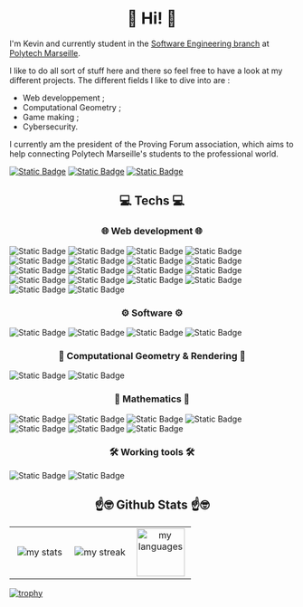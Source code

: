 <h1 align="center">👋 Hi! 👋</h1>

I'm Kevin and currently student in the [Software Engineering branch](https://polytech.univ-amu.fr/fr/formations/cycle-ingenieur/informatique) at [Polytech Marseille](https://polytech.univ-amu.fr/).

I like to do all sort of stuff here and there so feel free to have a look at my different projects. The different fields I like to dive into are :
- Web developpement ;
- Computational Geometry ;
- Game making ;
- Cybersecurity.

I currently am the president of the Proving Forum association, which aims to help connecting Polytech Marseille's students to the professional world. 

[![Static Badge](https://img.shields.io/badge/Instagram-E4405F?style=for-the-badge&logo=instagram&logoColor=white)](https://instagram.com/kevinfedyna)
[![Static Badge](https://img.shields.io/badge/LinkedIn-0077B5?style=for-the-badge&logo=linkedin&logoColor=white)](https://www.linkedin.com/in/kevin-fedyna-b42424254/)
[![Static Badge](https://img.shields.io/badge/orcid-A6CE39?style=for-the-badge&logo=orcid&logoColor=white)](https://orcid.org/0009-0008-5303-4630)


<h2 align="center">💻 Techs 💻</h2>

<h3 align="center">🌐 Web development 🌐</h3>

![Static Badge](https://img.shields.io/badge/Angular-DD0031?style=for-the-badge&logo=angular&logoColor=white)
![Static Badge](https://img.shields.io/badge/CSS3-1572B6?style=for-the-badge&logo=css3&logoColor=white)
![Static Badge](https://img.shields.io/badge/Expo-1B1F23?style=for-the-badge&logo=expo&logoColor=white)
![Static Badge](https://img.shields.io/badge/Express%20js-000000?style=for-the-badge&logo=express&logoColor=white)
![Static Badge](https://img.shields.io/badge/HTML5-E34F26?style=for-the-badge&logo=html5&logoColor=white)
![Static Badge](https://img.shields.io/badge/JavaScript-323330?style=for-the-badge&logo=javascript&logoColor=F7DF1E)
![Static Badge](https://img.shields.io/badge/JWT-000000?style=for-the-badge&logo=JSON%20web%20tokens&logoColor=white)
![Static Badge](https://img.shields.io/badge/MongoDB-4EA94B?style=for-the-badge&logo=mongodb&logoColor=white)
![Static Badge](https://img.shields.io/badge/MySQL-005C84?style=for-the-badge&logo=mysql&logoColor=white)
![Static Badge](https://img.shields.io/badge/Node%20js-339933?style=for-the-badge&logo=nodedotjs&logoColor=white)
![Static Badge](https://img.shields.io/badge/npm-CB3837?style=for-the-badge&logo=npm&logoColor=white)
![Static Badge](https://img.shields.io/badge/PHP-777BB4?style=for-the-badge&logo=php&logoColor=white)
![Static Badge](https://img.shields.io/badge/React-20232A?style=for-the-badge&logo=react&logoColor=61DAFB)
![Static Badge](https://img.shields.io/badge/Sass-CC6699?style=for-the-badge&logo=sass&logoColor=white)
![Static Badge](https://img.shields.io/badge/Socket.io-010101?&style=for-the-badge&logo=Socket.io&logoColor=white)
![Static Badge](https://img.shields.io/badge/Sqlite-003B57?style=for-the-badge&logo=sqlite&logoColor=white)
![Static Badge](https://img.shields.io/badge/ts--node-3178C6?style=for-the-badge&logo=ts-node&logoColor=white)
![Static Badge](https://img.shields.io/badge/TypeScript-007ACC?style=for-the-badge&logo=typescript&logoColor=white)

<h3 align="center">⚙️ Software ⚙️</h3>

![Static Badge](https://img.shields.io/badge/C-00599C?style=for-the-badge&logo=c&logoColor=white)
![Static Badge](https://img.shields.io/badge/C%2B%2B-00599C?style=for-the-badge&logo=c%2B%2B&logoColor=white)
![Static Badge](https://img.shields.io/badge/CMake-064F8C?style=for-the-badge&logo=cmake&logoColor=white)
![Static Badge](https://img.shields.io/badge/Java-F80000?style=for-the-badge&logo=oracle&logoColor=white)

<h3 align="center">🐇 Computational Geometry & Rendering 🐇</h3>

![Static Badge](https://img.shields.io/badge/OpenCV-27338e?style=for-the-badge&logo=OpenCV&logoColor=white)
![Static Badge](https://img.shields.io/badge/OpenGL-FFFFFF?style=for-the-badge&logo=opengl)


<h3 align="center">🧮 Mathematics 🧮</h3>


![Static Badge](https://img.shields.io/badge/gnu_octave-276DC3?style=for-the-badge&logo=Octave&logoColor=white)
![Static Badge](https://img.shields.io/badge/LaTeX-47A141?style=for-the-badge&logo=LaTeX&logoColor=white)
![Static Badge](https://img.shields.io/badge/Numpy-777BB4?style=for-the-badge&logo=numpy&logoColor=white)
![Static Badge](https://img.shields.io/badge/Overleaf-47A141?style=for-the-badge&logo=Overleaf&logoColor=white)
![Static Badge](https://img.shields.io/badge/Python-FFD43B?style=for-the-badge&logo=python&logoColor=blue)
![Static Badge](https://img.shields.io/badge/R-0790C0?style=for-the-badge&logo=r&logoColor=white)
![Static Badge](https://img.shields.io/badge/scikit_learn-F7931E?style=for-the-badge&logo=scikit-learn&logoColor=white)

<h3 align="center">🛠️ Working tools 🛠️</h3>

![Static Badge](https://img.shields.io/badge/manjaro-35BF5C?style=for-the-badge&logo=manjaro&logoColor=white)
![Static Badge](https://img.shields.io/badge/VSCode-0078D4?style=for-the-badge&logo=visual%20studio%20code&logoColor=white)


<h2 align="center">☝️🤓 Github Stats ☝️🤓</h2>

<table align="center">
    <tbody>
        <tr>
            <td width="33%" align="center" valign="middle">
                <img src="https://github-readme-stats.vercel.app/api?username=fedyna-k&theme=slateorange&show_icons=true&hide_border=true&count_private=true" alt="my stats">
            </td>
            <td width="33%" align="center" valign="middle">
                <img src="https://github-readme-streak-stats.herokuapp.com/?user=fedyna-k&theme=slateorange&hide_border=true" alt="my streak">
            </td>
            <td width="33%" align="center" valign="middle">
                 <img height="85px" src="https://github-readme-stats.vercel.app/api/top-langs/?username=fedyna-k&theme=slateorange&show_icons=true&hide_border=true&layout=compact&hide_progress=true" alt="my languages">
            </td>
        </tr>
    </tbody>
</table>

[![trophy](https://github-profile-trophy.vercel.app/?username=fedyna-k&theme=dark_lover)](https://github.com/ryo-ma/github-profile-trophy)
